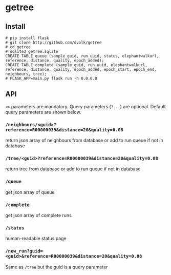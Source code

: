 # getree

## Install

```
# pip install flask
# git clone http://github.com/dvolk/getree
# cd getree
# sqlite3 getree.sqlite
CREATE TABLE queue (sample_guid, run_uuid, status, elephantwalkurl, reference, distance, quality, epoch_added);
CREATE TABLE complete (sample_guid, run_uuid, elephantwalkurl, reference, distance, quality, epoch_added, epoch_start, epoch_end, neighbours, tree);
# FLASK_APP=main.py flask run -h 0.0.0.0
```
## API

`<>` parameters are mandatory. Query parameters (`?...`) are optional. Default query parameters are shown below.

### `/neighbours/<guid>?reference=R00000039&distance=20&quality=0.08`

return json array of neighbours from database or add to run queue if not in database

### `/tree/<guid>?reference=R00000039&distance=20&quality=0.08`

return tree from database or add to run queue if not in database
  
### `/queue`

get json array of queue
  
### `/complete`

get json array of complete runs
  
### `/status`

human-readable status page

### `/new_run?guid=<guid>&reference=R00000039&distance=20&quality=0.08`

Same as `/tree` but the guid is a query parameter
